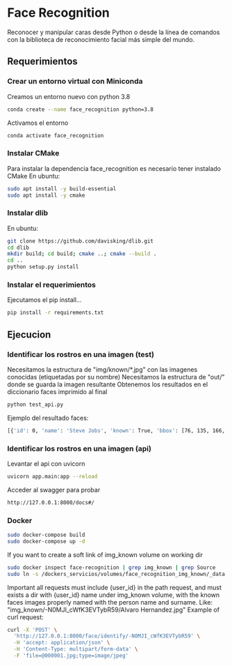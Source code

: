 # Face Recognition
Reconocer y manipular caras desde Python o desde la línea de comandos con
la biblioteca de reconocimiento facial más simple del mundo.

## Requerimientos
### Crear un entorno virtual con Miniconda
Creamos un entorno nuevo con python 3.8
```bash
conda create --name face_recognition python=3.8
```
Activamos el entorno
```bash
conda activate face_recognition
```
### Instalar CMake
Para instalar la dependencia face_recognition es necesario tener instalado CMake
En ubuntu:
```bash
sudo apt install -y build-essential
sudo apt install -y cmake
```
### Instalar dlib
En ubuntu:
```bash
git clone https://github.com/davisking/dlib.git
cd dlib
mkdir build; cd build; cmake ..; cmake --build .
cd ..
python setup.py install
```
### Instalar el requerimientos
Ejecutamos el pip install...
```bash
pip install -r requirements.txt
```
## Ejecucion
### Identificar los rostros en una imagen (test)
Necesitamos la estructura de "img/known/*.jpg" con las imagenes conocidas (etiquetadas por su nombre)
Necesitamos la estructura de "out/" donde se guarda la imagen resultante
Obtenemos los resultados en el diccionario faces imprimido al final
```bash
python test_api.py
```
Ejemplo del resultado faces:
```bash
[{'id': 0, 'name': 'Steve Jobs', 'known': True, 'bbox': [76, 135, 166, 46]}, {'id': 0, 'name': 'Desconocido', 'known': False, 'bbox': [60, 304, 103, 261]}]
```
### Identificar los rostros en una imagen (api)
Levantar el api con uvicorn
```bash
uvicorn app.main:app --reload
```
Acceder al swagger para probar
```bash
http://127.0.0.1:8000/docs#/
```
### Docker
```bash
sudo docker-compose build
sudo docker-compose up -d
```
If you want to create a soft link of img_known volume on working dir
```bash
sudo docker inspect face-recognition | grep img_known | grep Source
sudo ln -s /dockers_servicios/volumes/face_recognition_img_known/_data ./img_known
```
Important all requests must include {user_id} in the path request, and must exists a dir with {user_id} name under img_known volume, with the known faces images properly named with the person name and surname. Like: "img_known/-N0MJI_cWfK3EVTybR59/Alvaro Hernandez.jpg"
Example of curl request:
```bash
curl -X 'POST' \
  'http://127.0.0.1:8000/face/identify/-N0MJI_cWfK3EVTybR59' \
  -H 'accept: application/json' \
  -H 'Content-Type: multipart/form-data' \
  -F 'file=@000001.jpg;type=image/jpeg'
```
